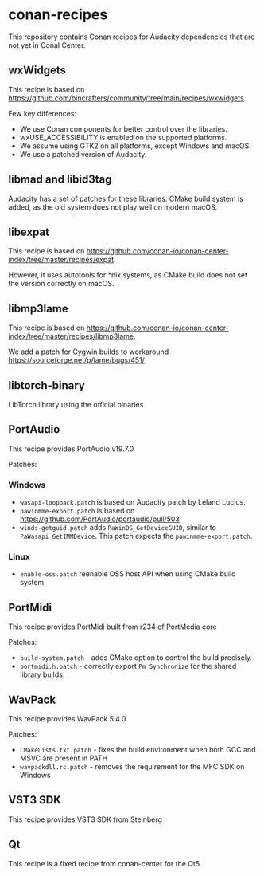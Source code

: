 # conan-recipes

This repository contains Conan recipes for Audacity dependencies that are not yet in Conal Center.

## wxWidgets

This recipe is based on https://github.com/bincrafters/community/tree/main/recipes/wxwidgets.

Few key differences:

* We use Conan components for better control over the libraries.
* wxUSE_ACCESSIBILITY is enabled on the supported platforms.
* We assume using GTK2 on all platforms, except Windows and macOS.
* We use a patched version of Audacity.

## libmad and libid3tag

Audacity has a set of patches for these libraries. CMake build system is added, as the old
system does not play well on modern macOS. 

## libexpat

This recipe is based on https://github.com/conan-io/conan-center-index/tree/master/recipes/expat.

However, it uses autotools for *nix systems, as CMake build does not set the version correctly on macOS.

## libmp3lame

This recipe is based on https://github.com/conan-io/conan-center-index/tree/master/recipes/libmp3lame.

We add a patch for Cygwin builds to workaround https://sourceforge.net/p/lame/bugs/451/ 

## libtorch-binary

LibTorch library using the official binaries

## PortAudio

This recipe provides PortAudio v19.7.0

Patches:

### Windows

* `wasapi-loopback.patch` is based on Audacity patch by Leland Lucius.
* `pawinmme-export.patch` is based on https://github.com/PortAudio/portaudio/pull/503
* `winds-getguid.patch` adds `PaWinDS_GetDeviceGUID`, similar to `PaWasapi_GetIMMDevice`. This patch expects the `pawinmme-export.patch`.
  
### Linux

* `enable-oss.patch` reenable OSS host API when using CMake build system
  
## PortMidi

This recipe provides PortMidi built from r234 of PortMedia core

Patches:

* `build-system.patch` - adds CMake option to control the build precisely.
* `portmidi.h.patch` - correctly export `Pm_Synchronize` for the shared library builds.


## WavPack

This recipe provides WavPack 5.4.0

Patches:

* `CMakeLists.txt.patch` - fixes the build environment when both GCC and MSVC are present in PATH
* `wavpackdll.rc.patch` - removes the requirement for the MFC SDK on Windows

## VST3 SDK

This recipe provides VST3 SDK from Steinberg

## Qt

This recipe is a fixed recipe from conan-center for the Qt5
